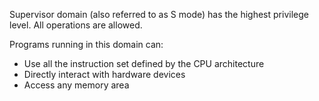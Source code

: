 Supervisor domain (also referred to as S mode) has the highest privilege level.
All operations are allowed.

Programs running in this domain can:
- Use all the instruction set defined by the CPU architecture
- Directly interact with hardware devices
- Access any memory area